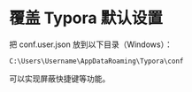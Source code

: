 # 覆盖 Typora 默认设置

把 conf.user.json 放到以下目录（Windows）：

```
C:\Users\Username\AppDataRoaming\Typora\conf
```

可以实现屏蔽快捷键等功能。

